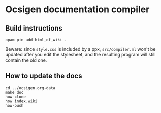 # Ocsigen documentation compiler

## Build instructions

```shell
opam pin add html_of_wiki .
```

Beware: since `style.css` is included by a ppx, `src/compiler.ml` won't be
updated after you edit the stylesheet, and the resulting program will still
contain the old one.


## How to update the docs

```shell
cd ../ocsigen.org-data
make doc
how-clone
how index.wiki
how-push
```
